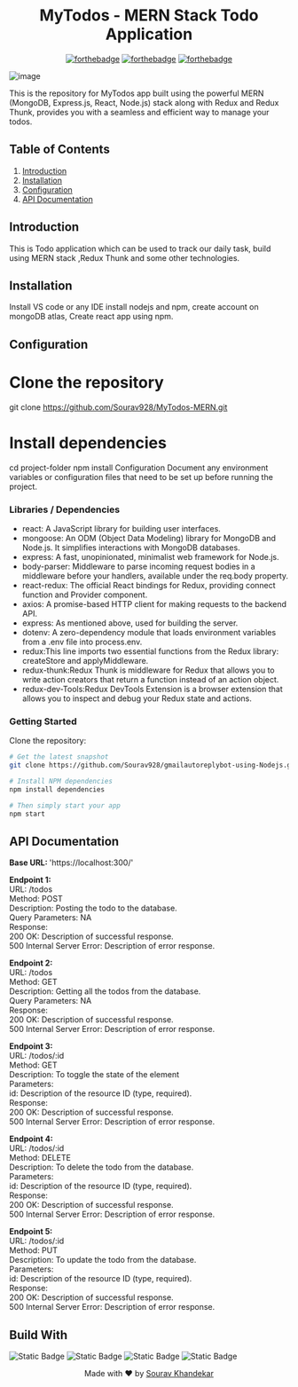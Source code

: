 <h1 align = 'center'>
   MyTodos - MERN Stack Todo Application
</h1>
<div align = 'center'>
              
[![forthebadge](http://forthebadge.com/images/badges/built-with-love.svg)](http://forthebadge.com)
[![forthebadge](https://forthebadge.com/images/badges/made-with-javascript.svg)](https://forthebadge.com)
[![forthebadge](https://forthebadge.com/images/badges/check-it-out.svg)](https://forthebadge.com)

</div>

![image](https://github.com/Sourav928/MyTodos-MERN/assets/76393038/76bb9dd4-87d9-4878-aaf9-651ad9ed3cd4)

This is the repository for MyTodos app built using the powerful MERN (MongoDB, Express.js, React, Node.js) stack along with Redux and Redux Thunk, provides you with a seamless and efficient way to manage your todos.

## Table of Contents

1. [Introduction](#introduction)
2. [Installation](#installation)
3. [Configuration](#configuration)
4. [API Documentation](#api-documentation)

## Introduction

This is Todo application which can be used to track our daily task, build using MERN stack ,Redux Thunk and some other technologies.

## Installation

Install VS code or any IDE install nodejs and npm, create account on mongoDB atlas, Create react app using npm.

## Configuration

# Clone the repository

git clone https://github.com/Sourav928/MyTodos-MERN.git

# Install dependencies

cd project-folder
npm install
Configuration
Document any environment variables or configuration files that need to be set up before running the project.

 <h3>Libraries / Dependencies</h3>
 <ul>
    <li>react: A JavaScript library for building user interfaces.</li>
    <li>mongoose: An ODM (Object Data Modeling) library for MongoDB and Node.js. It simplifies interactions with MongoDB databases.</li>
    <li>express: A fast, unopinionated, minimalist web framework for Node.js.</li>
    <li>body-parser: Middleware to parse incoming request bodies in a middleware before your handlers, available under the req.body property.</li>
    <li>react-redux: The official React bindings for Redux, providing connect function and Provider component.</li>
    <li>axios: A promise-based HTTP client for making requests to the backend API.</li>
    <li>express: As mentioned above, used for building the server.</li>
    <li>dotenv: A zero-dependency module that loads environment variables from a .env file into process.env.</li>
   <li>redux:This line imports two essential functions from the Redux library: createStore and applyMiddleware.</li>
   <li>redux-thunk:Redux Thunk is middleware for Redux that allows you to write action creators that return a function instead of an action object.</li>
   <li>redux-dev-Tools:Redux DevTools Extension is a browser extension that allows you to inspect and debug your Redux state and actions.</li>
 </ul>

 <h3>Getting Started </h3>

Clone the repository:

```bash
# Get the latest snapshot
git clone https://github.com/Sourav928/gmailautoreplybot-using-Nodejs.git

# Install NPM dependencies
npm install dependencies

# Then simply start your app
npm start
```

## API Documentation

<b>Base URL: </b> 'https://localhost:300/'

<b>Endpoint 1: </b> <br>
URL: /todos <br>
Method: POST<br>
Description: Posting the todo to the database.<br>
Query Parameters: NA<br>
Response:<br>
200 OK: Description of successful response.<br>
500 Internal Server Error: Description of error response.<br>

<b>Endpoint 2: </b> <br>
URL: /todos<br>
Method: GET<br>
Description: Getting all the todos from the database.<br>
Query Parameters: NA<br>
Response:<br>
200 OK: Description of successful response.<br>
500 Internal Server Error: Description of error response.<br>

<b>Endpoint 3: </b> <br>
URL: /todos/:id<br>
Method: GET<br>
Description: To toggle the state of the element<br>
Parameters:<br>
id: Description of the resource ID (type, required).<br>
Response:<br>
200 OK: Description of successful response.<br>
500 Internal Server Error: Description of error response.<br>

<b>Endpoint 4: </b> <br>
URL: /todos/:id<br>
Method: DELETE<br>
Description: To delete the todo from the database.<br>
Parameters:<br>
id: Description of the resource ID (type, required).<br>
Response:<br>
200 OK: Description of successful response.<br>
500 Internal Server Error: Description of error response.<br>

<b>Endpoint 5: </b> <br>
URL: /todos/:id<br>
Method: PUT<br>
Description: To update the todo from the database.<br>
Parameters:<br>
id: Description of the resource ID (type, required).<br>
Response:<br>
200 OK: Description of successful response.<br>
500 Internal Server Error: Description of error response.<br>

## Build With

![Static Badge](https://img.shields.io/badge/MongoDB-%2347A248?style=plastic&logo=mongodb&labelColor=black)
![Static Badge](https://img.shields.io/badge/Express-%23000000?style=plastic&logo=express&labelColor=black)
![Static Badge](https://img.shields.io/badge/React-%2361DAFB?style=plastic&logo=react&labelColor=black)
![Static Badge](https://img.shields.io/badge/Nodejs-%23339933?style=plastic&logo=nodedotjs&labelColor=black)

<p align="center"> Made with ❤ by <a href="https://github.com/Prakhar2100">Sourav Khandekar</a></p>
